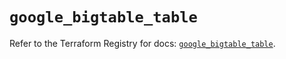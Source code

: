 # `google_bigtable_table`

Refer to the Terraform Registry for docs: [`google_bigtable_table`](https://registry.terraform.io/providers/hashicorp/google/5.36.0/docs/resources/bigtable_table).
